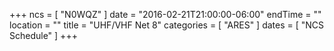 +++
ncs = [ "N0WQZ" ]
date = "2016-02-21T21:00:00-06:00"
endTime = ""
location = ""
title = "UHF/VHF Net 8"
categories = [ "ARES" ]
dates = [ "NCS Schedule" ]
+++
